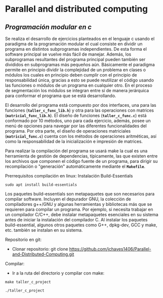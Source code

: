 # Parallel and distributed computing

## *Programación modular en c*

Se realiza el desarrollo de ejercicios planteados en el lenguaje c usando el paradigma de la programación modular el cual consiste en dividir un programa en distintos subprogramas independientes. De esta forma el software principal se vuelve más fácil de manejar. Además, los subprogramas resultantes del programa principal pueden también ser divididos en subprogramas más pequeños aún. Básicamente el paradigma permite en principio dividir la complejidad de un problema en clases o módulos los cuales en principio deben cumplir con el principio de responsabilidad única, gracias a esto se puede reutilizar el código usando las funciones o módulos de un programa en cualquier otro. En el proceso de segmentación los módulos se integran entre sí de manera jerárquica para conformar el programa que se está desarrollando.

El desarrollo del programa está compuesto por dos interfaces, una para las funciones (**`taller_c_func_lib.h`**) y otra para las operaciones con matrices (**`matricial_func_lib.h`**).
El diseño de funciones (**`taller_c_func.c`**) está conformado por 10 métodos, uno para cada ejercicio, además, posee un menú de opciones para navegar por las diferentes funcionalidades del programa. Por otra parte, el diseño de operaciones matriciales (**`matricial_func.c`**) cuenta con los métodos de operaciones aritméticas, así como la responsabilidad de la inicialización e impresión de matrices.

Para realizar la compilación del programa se usará make la cual es una herramienta de gestión de dependencias, típicamente, las que existen entre los archivos que componen el código fuente de un programa, para dirigir su recompilación o "generación" automáticamente mediante el **`Makefile`**.

Prerrequisitos compilación en linux: Instalación Build-Essentials

`sudo apt install build-essentials`

Los paquetes build-essentials son metapaquetes que son necesarios para compilar software. Incluyen el depurador GNU, la colección de compiladores g++/GNU y algunas herramientas y bibliotecas más que se requieren para compilar un programa. Por ejemplo, si necesita trabajar en un compilador C/C++, debe instalar metapaquetes esenciales en su sistema antes de iniciar la instalación del compilador C. Al instalar los paquetes build-essential, algunos otros paquetes como G++, dpkg-dev, GCC y make, etc. también se instalan en su sistema.

Repositorio en git:

* Clonar repositorio: git clone https://github.com/jchaves1406/Parallel-and-Distributed-Computing.git

Compilar:

* Ir a la ruta del directorio y compilar con make:

`make taller_c_project`

`./taller_c_project`



